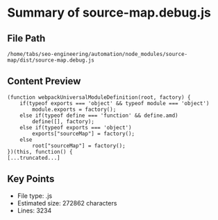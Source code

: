 # Summary of source-map.debug.js
  
## File Path
`/home/tabs/seo-engineering/automation/node_modules/source-map/dist/source-map.debug.js`

## Content Preview
```
(function webpackUniversalModuleDefinition(root, factory) {
	if(typeof exports === 'object' && typeof module === 'object')
		module.exports = factory();
	else if(typeof define === 'function' && define.amd)
		define([], factory);
	else if(typeof exports === 'object')
		exports["sourceMap"] = factory();
	else
		root["sourceMap"] = factory();
})(this, function() {
[...truncated...]
```

## Key Points
- File type: .js
- Estimated size: 272862 characters
- Lines: 3234
